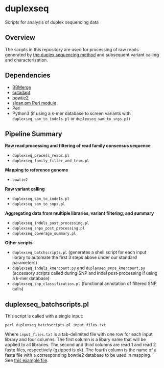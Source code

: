 # duplexseq
Scripts for analysis of duplex sequencing data


## Overview

The scripts in this repository are used for processing of raw reads generated by [the duplex sequencing method](https://www.nature.com/articles/nprot.2014.170) and subsequent variant calling and characterization.

## Dependencies

- [BBMerge](https://jgi.doe.gov/data-and-tools/bbtools/bb-tools-user-guide/bbmerge-guide/)
- [cutadapt](https://cutadapt.readthedocs.io/en/stable/)
- [bowtie2](http://bowtie-bio.sourceforge.net/bowtie2/index.shtml)
- [sloan.pm Perl module](https://github.com/dbsloan/perl_modules)
- Perl
- Python3 (if using a k-mer database to screen variants with `duplexseq_sam_to_indels.pl` or `duplexseq_sam_to_snps.pl`)

## Pipeline Summary

**Raw read processing and filtering of read family consensus sequence**
- `duplexseq_process_reads.pl`
- `duplexseq_family_filter_and_trim.pl`

**Mapping to reference genome**
- `bowtie2`

**Raw variant calling**
- `duplexseq_sam_to_indels.pl`
- `duplexseq_sam_to_snps.pl`

**Aggregating data from multiple libraries, variant filtering, and summary**
- `duplexseq_indels_post_processing.pl`
- `duplexseq_snps_post_processing.pl`
- `duplexseq_coverage_summary.pl`

**Other scripts**
- `duplexseq_batchscripts.pl` (generates a shell script for each input library to automate the first 3 steps above under our standard parameters)
- `duplexseq_indels_kmercount.py` and `duplexseq_snps_kmercount.py` (accessory scripts called during SNP and indel post-processing if using a k-mer database)
- `duplexseq_snp_classification.pl` (functional annotation of filtered SNP calls)

## duplexseq_batchscripts.pl

This script is called with a single input:

`perl duplexseq_batchscripts.pl input_files.txt`

Where `input_files.txt` is a tab-delimited file with one row for each input library and four columns. The first column is a libary name that will be applied to all libraries. The second and third columns are read 1 and read 2 fastq files, respectively (gzipped is ok). The fourth column is the name of a fasta file with a corresponding bowtie2 database to be used in mapping. See [this example file](example_files/input_files.txt).
